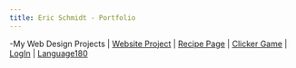 ```yaml
---
title: Eric Schmidt - Portfolio
---
```

-My Web Design Projects
| [Website Project](/wonderwebsite/index_.html) | [Recipe Page](/recipe/indexr.html) | [Clicker Game](/bakeryclicker/clicker.html) | [LogIn](/login/login.html) | [Language180](www.language180.com)
